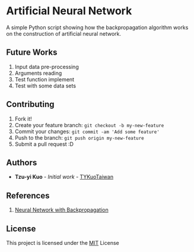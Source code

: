 # Artificial Neural Network

A simple Python script showing how the backpropagation algorithm works on the construction of artificial neural network.

<!-- ## Getting Started

These instructions will get you a copy of the project up and running on your local machine for development and testing purposes. See deployment for notes on how to deploy the project on a live system. -->

<!-- ###Data Format

* The program read four arguments from the command line – complete path of the training dataset, complete path of the validation dataset, complete path of the test dataset, and the pruning factor.

* The datasets can contain any number of Boolean attributes and one Boolean class label. The
class label will always be the last column.

* The first row will define column names and every subsequent non-blank line will contain a
data instance. If there is a blank line, your program should skip it

* The example of datasets will be provided in [data_sets1](data_sets1) -->

<!-- ### Prerequisites

## Deployment

### Packages -->
<!-- *numpy - N-dimensional array computing
*csv - .cvs file reading
*sys - arguments reading
*copy - data copying
*random - random number generating
*math - scientific computing -->

<!-- ### Functions -->

## Future Works
1. Input data pre-processing
2. Arguments reading
3. Test function implement
4. Test with some data sets

## Contributing
1. Fork it!
2. Create your feature branch: `git checkout -b my-new-feature`
3. Commit your changes: `git commit -am 'Add some feature'`
4. Push to the branch: `git push origin my-new-feature`
5. Submit a pull request :D

## Authors
* **Tzu-yi Kuo** - *Initial work* - [TYKuoTaiwan](https://github.com/TYKuoTaiwan)

## References
1. [Neural Network with Backpropagation](https://github.com/mattm/simple-neural-network)

## License
This project is licensed under the [MIT](LICENSE.md) License